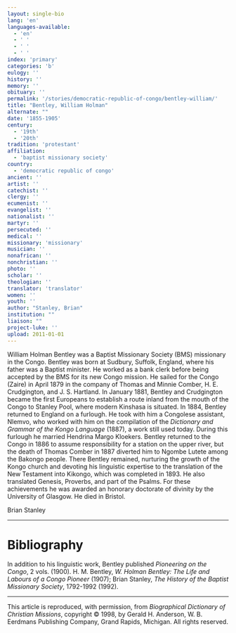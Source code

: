 ```yaml
---
layout: single-bio
lang: 'en'
languages-available:
  - 'en'
  - ' '
  - ' '
  - ' '
index: 'primary'
categories: 'b'
eulogy: ''
history: ''
memory: ''
obituary: ''
permalink: '/stories/democratic-republic-of-congo/bentley-william/'
title: "Bentley, William Holman"
alternate: ""
date: '1855-1905'
century:
  - '19th'
  - '20th'
tradition: 'protestant'
affiliation:
  - 'baptist missionary society'
country:
  - 'democratic republic of congo'
ancient: ''
artist: ''
catechist: ''
clergy: ''
ecumenist: ''
evangelist: ''
nationalist: ''
martyr: ''
persecuted: ''
medical: ''
missionary: 'missionary'
musician: ''
nonafrican: ''
nonchristian: ''
photo: ''
scholar: ''
theologian: ''
translator: 'translator'
women: ''
youth: ''
author: "Stanley, Brian"
institution: ""
liaison: ""
project-luke: ''
upload: 2011-01-01
---
```




William Holman Bentley was a Baptist Missionary Society (BMS) missionary in the Congo. Bentley was born at Sudbury, Suffolk, England, where his father was a Baptist minister. He worked as a bank clerk before being accepted by the BMS for its new Congo mission. He sailed for the Congo (Zaire) in April 1879 in the company of Thomas and Minnie Comber, H. E. Crudgington, and J. S. Hartland. In January 1881, Bentley and Crudgington became the first Europeans to establish a route inland from the mouth of the Congo to Stanley Pool, where modern Kinshasa is situated. In 1884, Bentley returned to England on a furlough. He took with him a Congolese assistant, Nlemvo, who worked with him on the compilation of the *Dictionary and Grammar of the Kongo Language* (1887), a work still used today. During this furlough he married Hendrina Margo Kloekers. Bentley returned to the Congo in 1886 to assume responsibility for a station on the upper river, but the death of Thomas Comber in 1887 diverted him to Ngombe Lutete among the Bakongo people. There Bentley remained, nurturing the growth of the Kongo church and devoting his linguistic expertise to the translation of the New Testament into Kikongo, which was completed in 1893. He also translated Genesis, Proverbs, and part of the Psalms. For these achievements he was awarded an honorary doctorate of divinity by the University of Glasgow. He died in Bristol.

Brian Stanley

---

# Bibliography

In addition to his linguistic work, Bentley published *Pioneering on the Congo*, 2 vols. (1900). H. M. Bentley, *W. Holman Bentley: The Life and Labours of a Congo Pioneer* (1907); Brian Stanley, *The History of the Baptist Missionary Society*, 1792-1992 (1992).

---

This article is reproduced, with permission, from *Biographical Dictionary of Christian Missions*, copyright © 1998, by Gerald H. Anderson, W. B. Eerdmans Publishing Company, Grand Rapids, Michigan. All rights reserved.
